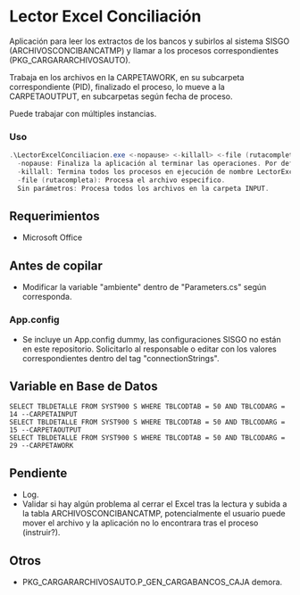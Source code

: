 # Lector Excel Conciliación
Aplicación para leer los extractos de los bancos y subirlos al sistema SISGO (ARCHIVOSCONCIBANCATMP) y llamar a los procesos correspondientes (PKG_CARGARARCHIVOSAUTO).

Trabaja en los archivos en la CARPETAWORK, en su subcarpeta correspondiente (PID), finalizado el proceso, lo mueve a la CARPETAOUTPUT, en subcarpetas según fecha de proceso.

Puede trabajar con múltiples instancias.


### Uso

```powershell
.\LectorExcelConciliacion.exe <-nopause> <-killall> <-file (rutacompleta)>
  -nopause: Finaliza la aplicación al terminar las operaciones. Por defecto, pausa la aplicación.
  -killall: Termina todos los procesos en ejecución de nombre LectorExcelConciliacion.exe.
  -file (rutacompleta): Procesa el archivo especifico.
  Sin parámetros: Procesa todos los archivos en la carpeta INPUT.
```

## Requerimientos
 - Microsoft Office

## Antes de copilar
 - Modificar la variable "ambiente" dentro de "Parameters.cs" según corresponda.

### App.config
 - Se incluye un App.config dummy, las configuraciones SISGO no están en este repositorio.
Solicitarlo al responsable o editar con los valores correspondientes dentro del tag "connectionStrings".

## Variable en Base de Datos
```PLSQL
SELECT TBLDETALLE FROM SYST900 S WHERE TBLCODTAB = 50 AND TBLCODARG = 14 --CARPETAINPUT
SELECT TBLDETALLE FROM SYST900 S WHERE TBLCODTAB = 50 AND TBLCODARG = 15 --CARPETAOUTPUT
SELECT TBLDETALLE FROM SYST900 S WHERE TBLCODTAB = 50 AND TBLCODARG = 29 --CARPETAWORK
```

## Pendiente
 - Log.
 - Validar si hay algún problema al cerrar el Excel tras la lectura y subida a la tabla ARCHIVOSCONCIBANCATMP, potencialmente el usuario puede mover el archivo y la aplicación no lo encontrara tras el proceso (instruir?).

## Otros
 - PKG_CARGARARCHIVOSAUTO.P_GEN_CARGABANCOS_CAJA demora.
